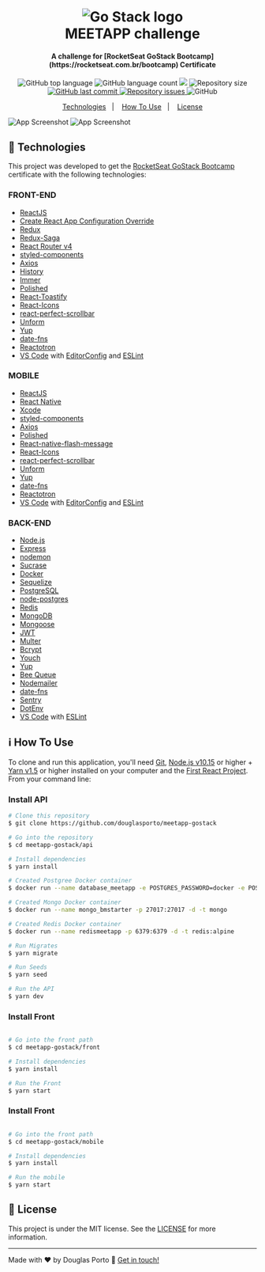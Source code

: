 <h1 align="center">
    <img alt="Go Stack logo" src="https://github.com/douglasporto/meetapp-gostack/blob/master/assets/logo-gostack.png" />
    <br>
    MEETAPP challenge
</h1>

<h4 align="center">
  A challenge for [RocketSeat GoStack Bootcamp](https://rocketseat.com.br/bootcamp) Certificate
</h4>
<p align="center">
  <img alt="GitHub top language" src="https://img.shields.io/github/languages/top/douglasporto/meetapp-gostack.svg">

  <img alt="GitHub language count" src="https://img.shields.io/github/languages/count/douglasporto/meetapp-gostack.svg">

  <a href="https://www.codacy.com/app/douglasporto/meetapp-gostack?utm_source=github.com&amp;utm_medium=referral&amp;utm_content=douglasporto/meetapp-gostack&amp;utm_campaign=Badge_Grade">
  <img src="https://api.codacy.com/project/badge/Grade/dfc7b01a340941ab9bbe582f9a86e908"/></a>

  <img alt="Repository size" src="https://img.shields.io/github/repo-size/douglasporto/meetapp-gostack.svg">
  <a href="https://github.com/douglasporto/meetapp-gostack/commits/master">
    <img alt="GitHub last commit" src="https://img.shields.io/github/last-commit/douglasporto/meetapp-gostack.svg">
  </a>

  <a href="https://github.com/douglasporto/meetapp-gostack/issues">
    <img alt="Repository issues" src="https://img.shields.io/github/issues/douglasporto/meetapp-gostack.svg">
  </a>

  <img alt="GitHub" src="https://img.shields.io/github/license/douglasporto/meetapp-gostack.svg">
</p>

<p align="center">
  <a href="#rocket-technologies">Technologies</a>&nbsp;&nbsp;&nbsp;|&nbsp;&nbsp;&nbsp;
  <a href="#information_source-how-to-use">How To Use</a>&nbsp;&nbsp;&nbsp;|&nbsp;&nbsp;&nbsp;
  <a href="#memo-license">License</a>
</p>

![App Screenshot](https://github.com/douglasporto/meetapp-gostack/blob/master/assets/screenshot.png)
![App Screenshot](https://github.com/douglasporto/meetapp-gostack/blob/master/assets/screenshot2.png)

## :rocket: Technologies

This project was developed to get the [RocketSeat GoStack Bootcamp](https://rocketseat.com.br/bootcamp) certificate with the following technologies:

### FRONT-END
-   [ReactJS](https://reactjs.org/)
-   [Create React App Configuration Override](https://github.com/sharegate/craco)
-   [Redux](https://redux.js.org/)
-   [Redux-Saga](https://redux-saga.js.org/)
-   [React Router v4](https://github.com/ReactTraining/react-router)
-   [styled-components](https://www.styled-components.com/)
-   [Axios](https://github.com/axios/axios)
-   [History](https://www.npmjs.com/package/history)
-   [Immer](https://github.com/immerjs/immer)
-   [Polished](https://polished.js.org/)
-   [React-Toastify](https://fkhadra.github.io/react-toastify/)
-   [React-Icons](http://react-icons.github.io/react-icons/)
-   [react-perfect-scrollbar](https://github.com/OpusCapita/react-perfect-scrollbar)
-   [Unform](https://github.com/Rocketseat/unform)
-   [Yup](https://www.npmjs.com/package/yup)
-   [date-fns](https://date-fns.org/)
-   [Reactotron](https://infinite.red/reactotron)
-   [VS Code][vc] with [EditorConfig][vceditconfig] and [ESLint][vceslint]

### MOBILE
-   [ReactJS](https://reactjs.org/)
-   [React Native](https://facebook.github.io/react-native/)
-   [Xcode](https://developer.apple.com/xcode/)
-   [styled-components](https://www.styled-components.com/)
-   [Axios](https://github.com/axios/axios)
-   [Polished](https://polished.js.org/)
-   [React-native-flash-message](https://github.com/lucasferreira/react-native-flash-message#readme)
-   [React-Icons](http://react-icons.github.io/react-icons/)
-   [react-perfect-scrollbar](https://github.com/OpusCapita/react-perfect-scrollbar)
-   [Unform](https://github.com/Rocketseat/unform)
-   [Yup](https://www.npmjs.com/package/yup)
-   [date-fns](https://date-fns.org/)
-   [Reactotron](https://infinite.red/reactotron)
-   [VS Code][vc] with [EditorConfig][vceditconfig] and [ESLint][vceslint]

### BACK-END
-   [Node.js][nodejs]
-   [Express](https://expressjs.com/)
-   [nodemon](https://nodemon.io/)
-   [Sucrase](https://github.com/alangpierce/sucrase)
-   [Docker](https://www.docker.com/docker-community)
-   [Sequelize](http://docs.sequelizejs.com/)
-   [PostgreSQL](https://www.postgresql.org/)
-   [node-postgres](https://www.npmjs.com/package/pg)
-   [Redis](https://redis.io/)
-   [MongoDB](https://www.mongodb.com/)
-   [Mongoose](https://mongoosejs.com/)
-   [JWT](https://jwt.io/)
-   [Multer](https://github.com/expressjs/multer)
-   [Bcrypt](https://www.npmjs.com/package/bcrypt)
-   [Youch](https://www.npmjs.com/package/youch)
-   [Yup](https://www.npmjs.com/package/yup)
-   [Bee Queue](https://www.npmjs.com/package/bcrypt)
-   [Nodemailer](https://nodemailer.com/about/)
-   [date-fns](https://date-fns.org/)
-   [Sentry](https://sentry.io/)
-   [DotEnv](https://www.npmjs.com/package/dotenv)
-   [VS Code][vc] with [ESLint][vceslint]

## :information_source: How To Use

To clone and run this application, you'll need [Git](https://git-scm.com), [Node.js v10.15][nodejs] or higher + [Yarn v1.5][yarn] or higher installed on your computer and the [First React Project](https://github.com/douglasporto/meetapp-gostack). From your command line:

### Install API
```bash
# Clone this repository
$ git clone https://github.com/douglasporto/meetapp-gostack

# Go into the repository
$ cd meetapp-gostack/api

# Install dependencies
$ yarn install

# Created Postgree Docker container
$ docker run --name database_meetapp -e POSTGRES_PASSWORD=docker -e POSTGRES_DB=database_meetapp -p 5432:5432 -d postgres

# Created Mongo Docker container
$ docker run --name mongo_bmstarter -p 27017:27017 -d -t mongo

# Created Redis Docker container
$ docker run --name redismeetapp -p 6379:6379 -d -t redis:alpine

# Run Migrates
$ yarn migrate

# Run Seeds
$ yarn seed

# Run the API
$ yarn dev
```

### Install Front
```bash

# Go into the front path
$ cd meetapp-gostack/front

# Install dependencies
$ yarn install

# Run the Front
$ yarn start
```

### Install Front
```bash

# Go into the front path
$ cd meetapp-gostack/mobile

# Install dependencies
$ yarn install

# Run the mobile
$ yarn start
```

## :memo: License
This project is under the MIT license. See the [LICENSE](https://github.com/douglasporto/meetapp-gostack/blob/master/LICENSE) for more information.

---

Made with ♥ by Douglas Porto :wave: [Get in touch!](https://www.linkedin.com/in/douglas-porto/)

[nodejs]: https://nodejs.org/
[yarn]: https://yarnpkg.com/
[vc]: https://code.visualstudio.com/
[vceditconfig]: https://marketplace.visualstudio.com/items?itemName=EditorConfig.EditorConfig
[vceslint]: https://marketplace.visualstudio.com/items?itemName=dbaeumer.vscode-eslint
